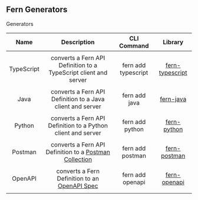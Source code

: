## Fern Generators

Generators

|  **Name**  |                                       **Description**                                        |   **CLI Command**   |                                      **Library**                                       |
| :--------: | :------------------------------------------------------------------------------------------: | :-----------------: | :------------------------------------------------------------------------------------: |
|            |                                                                                              |
| TypeScript |               converts a Fern API Definition to a TypeScript client and server               | fern add typescript | [fern-typescript](https://github.com/fern-api/fern/tree/main/packages/fern-typescript) |
|            |                                                                                              |
|    Java    |                  converts a Fern API Definition to a Java client and server                  |    fern add java    |                   [fern-java](https://github.com/fern-api/fern-java)                   |
|            |                                                                                              |
|   Python   |                 converts a Fern API Definition to a Python client and server                 |   fern add python   |                 [fern-python](https://github.com/fern-api/fern-python)                 |
|            |                                                                                              |
|  Postman   | converts a Fern API Definition to a [Postman Collection](https://www.postman.com/collection) |  fern add postman   |                [fern-postman](https://github.com/fern-api/fern-postman)                |
|            |                                                                                              |
|  OpenAPI   |   converts a Fern Definition to an [OpenAPI Spec](https://swagger.io/resources/open-api/)    |  fern add openapi   |                [fern-openapi](https://github.com/fern-api/fern-openapi)                |
|            |                                                                                              |
